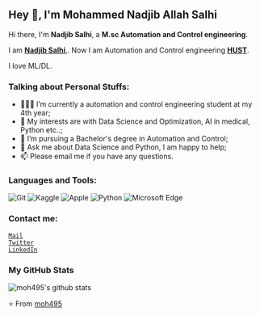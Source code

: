 ## Hey 👋, I'm Mohammed Nadjib Allah Salhi

Hi there, I'm **Nadjib Salhi**, a **M.sc Automation and Control engineering**.

I am **[Nadjib Salhi](https://en.wikipedia.org/wiki/Uyghurs)**,. Now I am Automation and Control engineering **[HUST](http://english.hust.edu.cn/)**.

I love ML/DL.

### Talking about Personal Stuffs:

- 👨🏽‍💻 I’m currently a automation and control engineering student at my 4th year; 
- 🤔 My interests are with Data Science and Optimization, AI in medical, Python etc..;
- 💼 I’m pursuing a Bachelor's degree in Automation and Control;
- 💬 Ask me about Data Science and Python, I am happy to help;
- 📫 Please email me if you have any questions.

### Languages and Tools:

![Git](https://img.shields.io/badge/Git-F05032?style=flat-square&logo=Git&logoColor=white)
![Kaggle](https://img.shields.io/badge/Kaggle-FA7343?style=flat-square&logo=Swift&logoColor=white)
![Apple](https://img.shields.io/badge/iPhone_and_MacBook-999999?style=flat-square&logo=Apple&logoColor=white)
![Python](https://img.shields.io/badge/Python-3776AB?style=flat-square&logo=Python&logoColor=white)
![Microsoft Edge](https://img.shields.io/badge/Microsoft_Edge-0078D7?style=flat-square&logo=Microsoft-Edge&logoColor=white)

### Contact me:
 <code>[Mail](mailto:mohammedsalhi218@gmail.com)</code>    
 <code>[Twitter](https://twitter.com/NadjibSALHI1)</code>  
 <code>[LinkedIn](https://www.linkedin.com/in/mohammed-nadjib-allah-salhi-79669419a/)</code>  


### My GitHub Stats

![moh495's github stats](https://github-readme-stats.vercel.app/api?username=L1cardo&show_icons=true)

⭐️ From [moh495](https://github.com/moh495)
